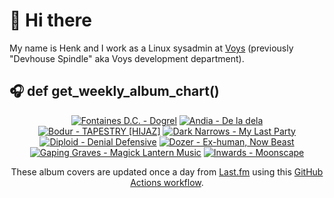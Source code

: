 # 👋 Hi there

My name is Henk and I work as a Linux sysadmin at <a href="https://www.voys.co/about/">Voys</a> (previously "Devhouse Spindle" aka Voys development department).

## 🎧 def get_weekly_album_chart()
<!-- lastfm -->
<p align="center"><a href="https://www.last.fm/music/Fontaines+D.C./Dogrel"><img src="https://lastfm.freetls.fastly.net/i/u/64s/a6e4705a174dcf7b423e82ed06038263.jpg" title="Fontaines D.C. - Dogrel"></a> <a href="https://www.last.fm/music/Andia/De+la+dela"><img src="https://lastfm.freetls.fastly.net/i/u/64s/b38e37961fc048edbf8f83d589c0c759.jpg" title="Andia - De la dela"></a> <a href="https://www.last.fm/music/Bodur/TAPESTRY+%5BHIJAZ%5D"><img src="https://lastfm.freetls.fastly.net/i/u/64s/44dd124c773a24803d490004f1769722.jpg" title="Bodur - TAPESTRY [HIJAZ]"></a> <a href="https://www.last.fm/music/Dark+Narrows/My+Last+Party"><img src="https://lastfm.freetls.fastly.net/i/u/64s/4824036ec9b56521f68db56f00e12b7c.jpg" title="Dark Narrows - My Last Party"></a> <a href="https://www.last.fm/music/Diploid/Denial+Defensive"><img src="https://lastfm.freetls.fastly.net/i/u/64s/ad46fd407a04c4aea567be3513209aa7.jpg" title="Diploid - Denial Defensive"></a> <a href="https://www.last.fm/music/Dozer/Ex-human,+Now+Beast"><img src="https://lastfm.freetls.fastly.net/i/u/64s/0266f90d20a218da051a54cba8cecc13.jpg" title="Dozer - Ex-human, Now Beast"></a> <a href="https://www.last.fm/music/Gaping+Graves/Magick+Lantern+Music"><img src="https://lastfm.freetls.fastly.net/i/u/64s/ade4e96663f2ac805d52ec1f6cf01bf2.jpg" title="Gaping Graves - Magick Lantern Music"></a> <a href="https://www.last.fm/music/Inwards/Moonscape"><img src="https://lastfm.freetls.fastly.net/i/u/64s/94e114deb0f5a8aa1b19b1d36db1f368.png" title="Inwards - Moonscape"></a> </p>

<p align="center">These album covers are updated once a day from <a href="https://www.last.fm/user/hbokh">Last.fm</a> using this <a href="https://github.com/marketplace/actions/lastfm-to-markdown">GitHub Actions workflow</a>.</p>
